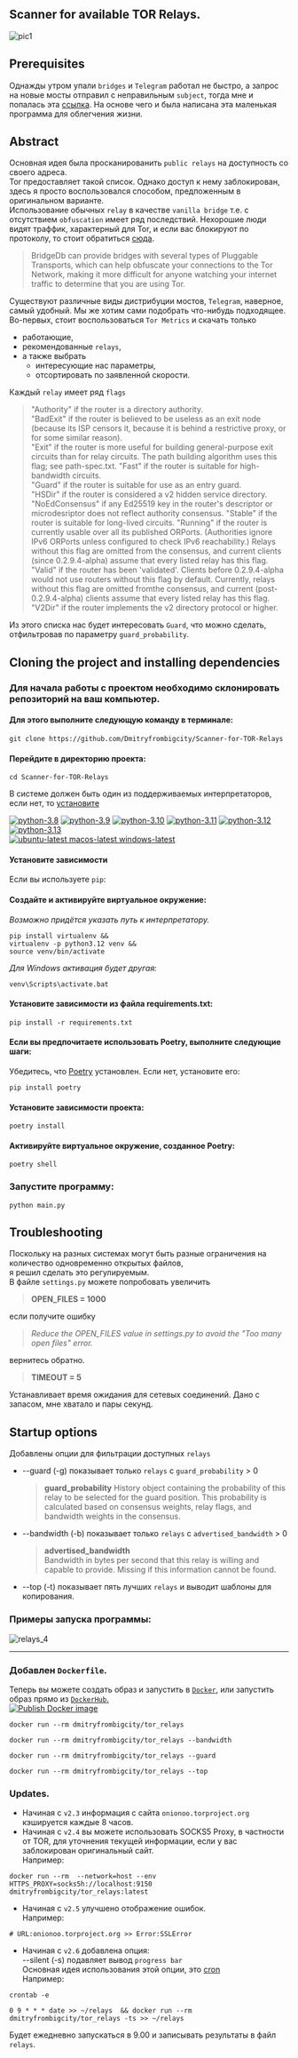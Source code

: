 ## Scanner for available TOR Relays.  

![pic1](https://github.com/user-attachments/assets/eae7917a-80b8-4009-bed6-7186fba2e052)
## Prerequisites
Однажды утром упали `bridges` и `Telegram` работал не быстро, а запрос на новые мосты отправил с неправильным `subject`,
тогда мне и попалась эта [ссылка](https://github.com/ValdikSS/tor-relay-scanner). 
На основе чего и была написана эта маленькая программа для облегчения жизни.
## Abstract
Основная идея была просканированить `public relays` на доступность со своего адреса.  
Tor предоставляет такой список. Однако доступ к нему заблокирован, здесь я просто воспользовался способом, предпоженным в оригинальном варианте.  
Использование обычных `relay`  в качестве `vanilla bridge` т.е. с отсутствием `obfuscation` 
имеет ряд последствий. Нехорошие люди видят траффик, характерный для Tor, и если вас блокируют по протоколу, то стоит обратиться [сюда](https://bridges.torproject.org/options).
>BridgeDb can provide bridges with several types of Pluggable Transports, which can help obfuscate your connections to the Tor Network, making it more difficult for anyone watching your internet traffic to determine that you are using Tor.
>
Cуществуют различные виды дистрибуции мостов, `Telegram`, наверное, самый удобный. 
Мы же хотим сами подобрать что-нибудь подходящее.  
Во-первых, стоит воспользоваться `Tor Metrics` и скачать только 
- работающие,
- рекомендованные `relays`,
- а также выбрать
   - интересующие нас параметры,
   - отсортировать по заявленной скорости.  
  
Каждый `relay` имеет ряд `flags` 
>"Authority" if the router is a directory authority.  
>"BadExit" if the router is believed to be useless as an exit node
   (because its ISP censors it, because it is behind a restrictive
   proxy, or for some similar reason).  
>"Exit" if the router is more useful for building
   general-purpose exit circuits than for relay circuits.  The
   path building algorithm uses this flag; see path-spec.txt.
>"Fast" if the router is suitable for high-bandwidth circuits.  
>"Guard" if the router is suitable for use as an entry guard.  
>"HSDir" if the router is considered a v2 hidden service directory.  
>"NoEdConsensus" if any Ed25519 key in the router's descriptor or
   microdesriptor does not reflect authority consensus.
>"Stable" if the router is suitable for long-lived circuits.
>"Running" if the router is currently usable over all its published
   ORPorts. (Authorities ignore IPv6 ORPorts unless configured to
   check IPv6 reachability.) Relays without this flag are omitted
   from the consensus, and current clients (since 0.2.9.4-alpha)
   assume that every listed relay has this flag.  
>"Valid" if the router has been 'validated'. Clients before
   0.2.9.4-alpha would not use routers without this flag by
   default. Currently, relays without this flag are omitted
   fromthe consensus, and current (post-0.2.9.4-alpha) clients
   assume that every listed relay has this flag.  
>"V2Dir" if the router implements the v2 directory protocol or
   higher.
>   
Из этого списка нас будет интересовать `Guard`, что можно сделать, отфильтровав по параметру `guard_probability`.


## Cloning the project and installing dependencies
### Для начала работы с проектом необходимо склонировать репозиторий на ваш компьютер.  
#### Для этого выполните следующую команду в терминале: 
```
git clone https://github.com/Dmitryfrombigcity/Scanner-for-TOR-Relays
```
#### Перейдите в директорию проекта:
```
cd Scanner-for-TOR-Relays
```
В системе должен быть один из поддерживаемых интерпретаторов, если нет, то [установите](https://www.python.org/downloads/)   

[![python-3.8](https://github.com/Dmitryfrombigcity/Scanner-for-TOR-Relays/actions/workflows/python-3.8.yml/badge.svg)](https://github.com/Dmitryfrombigcity/Scanner-for-TOR-Relays/actions/workflows/python-3.8.yml)
[![python-3.9](https://github.com/Dmitryfrombigcity/Scanner-for-TOR-Relays/actions/workflows/python-3.9.yml/badge.svg)](https://github.com/Dmitryfrombigcity/Scanner-for-TOR-Relays/actions/workflows/python-3.9.yml)
[![python-3.10](https://github.com/Dmitryfrombigcity/Scanner-for-TOR-Relays/actions/workflows/python-3.10.yml/badge.svg)](https://github.com/Dmitryfrombigcity/Scanner-for-TOR-Relays/actions/workflows/python-3.10.yml)
[![python-3.11](https://github.com/Dmitryfrombigcity/Scanner-for-TOR-Relays/actions/workflows/python-3.11.yml/badge.svg)](https://github.com/Dmitryfrombigcity/Scanner-for-TOR-Relays/actions/workflows/python-3.11.yml)
[![python-3.12](https://github.com/Dmitryfrombigcity/Scanner-for-TOR-Relays/actions/workflows/python-3.12.yml/badge.svg)](https://github.com/Dmitryfrombigcity/Scanner-for-TOR-Relays/actions/workflows/python-3.12.yml)
[![python-3.13](https://github.com/Dmitryfrombigcity/Scanner-for-TOR-Relays/actions/workflows/python-3.13.yml/badge.svg)](https://github.com/Dmitryfrombigcity/Scanner-for-TOR-Relays/actions/workflows/python-3.13.yml)  
[![ubuntu-latest macos-latest windows-latest](https://github.com/Dmitryfrombigcity/Scanner-for-TOR-Relays/actions/workflows/os_test.yml/badge.svg)](https://github.com/Dmitryfrombigcity/Scanner-for-TOR-Relays/actions/workflows/os_test.yml)

#### Установите зависимости
Если вы используете `pip`:  
#### Создайте и активируйте виртуальное окружение:
*Возможно придётся указать путь к интерпретатору.*
```
pip install virtualenv &&
virtualenv -p python3.12 venv &&
source venv/bin/activate
``` 
*Для Windows активация будет другая:*
```
venv\Scripts\activate.bat
```
#### Установите зависимости из файла requirements.txt:
```
pip install -r requirements.txt
```
#### Если вы предпочитаете использовать Poetry, выполните следующие шаги:
Убедитесь, что [Poetry](https://python-poetry.org/) установлен. Если нет, установите его:
```
pip install poetry
```
#### Установите зависимости проекта:
```
poetry install
```
#### Активируйте виртуальное окружение, созданное Poetry:
```
poetry shell
```
### Запустите программу:
```
python main.py
```
## Troubleshooting
Поскольку на разных системах могут быть разные ограничения на количество одновременно открытых файлов,  
я решил сделать это регулируемым.  
В файле `settings.py` можете попробовать увеличить
>**OPEN_FILES = 1000**
>
если получите ошибку  
>*Reduce the OPEN_FILES value in settings.py to avoid the "Too many open files" error.*
>
вернитесь обратно.
>**TIMEOUT = 5**
>
Устанавливает время ожидания для сетевых соединений. Дано с запасом, мне хватало и пары секунд.
## Startup options

Добавлены опции для фильтрации доступных `relays`
- --guard   (-g)        показывает только `relays` с `guard_probability` > 0
  
  >**guard_probability**
  >History object containing the probability of this relay to be selected for the guard position. This probability is calculated 
  >based on consensus weights, relay flags, and bandwidth weights in the consensus.
  >
- --bandwidth   (-b)    показывает только `relays` с `advertised_bandwidth` > 0
  
  >**advertised_bandwidth**  
  >Bandwidth in bytes per second that this relay is willing and capable to provide.
  >Missing if this information cannot be found.
  >
- --top (-t)           показывает пять лучших `relays` и выводит шаблоны для копирования. 
### Примеры запуска программы: 
![relays_4](https://github.com/user-attachments/assets/a37f192a-217c-4579-892f-6362a72dfc31)

----------------------------------- 
### Добавлен `Dockerfile`.  
Теперь вы можете создать образ и запустить в [`Docker`](https://www.docker.com/),
или запустить образ прямо из [`DockerHub`.](https://hub.docker.com/r/dmitryfrombigcity/tor_relays)  
[![Publish Docker image](https://github.com/Dmitryfrombigcity/Scanner-for-TOR-Relays/actions/workflows/docker-image.yml/badge.svg)](https://github.com/Dmitryfrombigcity/Scanner-for-TOR-Relays/actions/workflows/docker-image.yml)  
```
docker run --rm dmitryfrombigcity/tor_relays 
```
```
docker run --rm dmitryfrombigcity/tor_relays --bandwidth
```
```
docker run --rm dmitryfrombigcity/tor_relays --guard
```
```
docker run --rm dmitryfrombigcity/tor_relays --top
```

### Updates.  

- Начиная с `v2.3` информация с сайта `onionoo.torproject.org` кэшируется каждые 8 часов.  
- Начиная с `v2.4` вы можете использовать SOCKS5 Proxy, в частности от TOR, для уточнения текущей информации, если у вас заблокирован оригинальный сайт.  
Например: 
```
docker run --rm  --network=host --env HTTPS_PROXY=socks5h://localhost:9150 dmitryfrombigcity/tor_relays:latest  
```
- Начиная с `v2.5` улучшено отображение ошибок.  
Например:

`# URL:onionoo.torproject.org >> Error:SSLError`  
- Начиная с `v2.6` добавлена опция:    
--silent  (-s) подавляет вывод `progress bar`  
  Основная идея использования этой опции, это [cron]( https://ru.wikipedia.org/wiki/Cron)  
Например:
```
crontab -e
```
```
0 9 * * * date >> ~/relays  && docker run --rm dmitryfrombigcity/tor_relays -ts >> ~/relays
```
Будет ежедневно запускаться в 9.00 и записывать результаты в файл `relays`.  

  









                  
